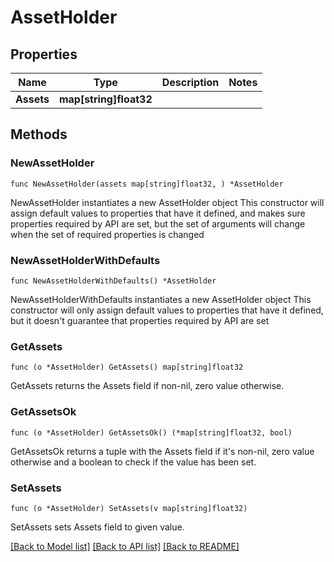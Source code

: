# AssetHolder

## Properties

Name | Type | Description | Notes
------------ | ------------- | ------------- | -------------
**Assets** | **map[string]float32** |  |

## Methods

### NewAssetHolder

`func NewAssetHolder(assets map[string]float32, ) *AssetHolder`

NewAssetHolder instantiates a new AssetHolder object
This constructor will assign default values to properties that have it defined,
and makes sure properties required by API are set, but the set of arguments
will change when the set of required properties is changed

### NewAssetHolderWithDefaults

`func NewAssetHolderWithDefaults() *AssetHolder`

NewAssetHolderWithDefaults instantiates a new AssetHolder object
This constructor will only assign default values to properties that have it defined,
but it doesn't guarantee that properties required by API are set

### GetAssets

`func (o *AssetHolder) GetAssets() map[string]float32`

GetAssets returns the Assets field if non-nil, zero value otherwise.

### GetAssetsOk

`func (o *AssetHolder) GetAssetsOk() (*map[string]float32, bool)`

GetAssetsOk returns a tuple with the Assets field if it's non-nil, zero value otherwise
and a boolean to check if the value has been set.

### SetAssets

`func (o *AssetHolder) SetAssets(v map[string]float32)`

SetAssets sets Assets field to given value.



[[Back to Model list]](../README.md#documentation-for-models) [[Back to API list]](../README.md#documentation-for-api-endpoints) [[Back to README]](../README.md)
